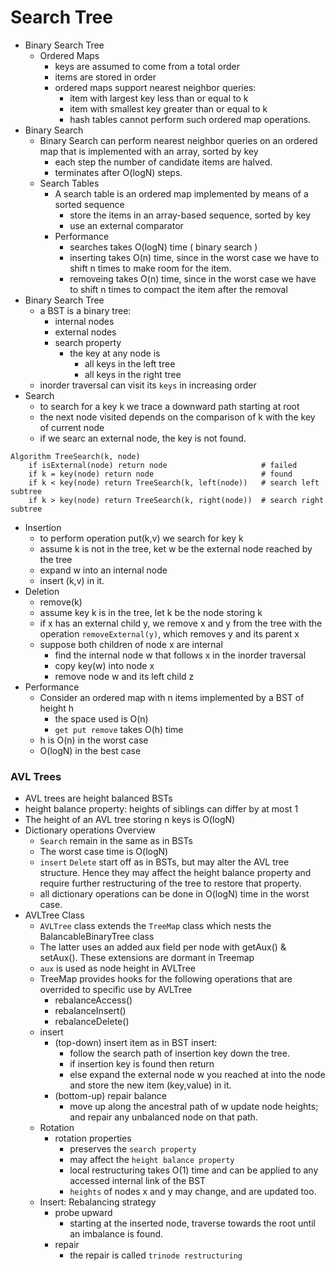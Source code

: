 # Search Tree
-	Binary Search Tree
	-	Ordered Maps
		-	keys are assumed to come from a total order 
		-	items are stored in order
		-	ordered maps support nearest neighbor queries:
			-	item with largest key less than or equal to k
			-	item with smallest key greater than or equal to k
			-	hash tables cannot perform such ordered map operations.
-	Binary Search
	-	Binary Search can perform nearest neighbor queries on an ordered map that 
	is implemented with an array, sorted by key
		-	each step the number of candidate items are halved.
		-	terminates after O(logN) steps.
	-	Search Tables
		-	A search table is an ordered map implemented by means 
		of a sorted sequence
			-	store the items in an array-based sequence, sorted by key
			-	use an external comparator
		-	Performance
			-	searches takes O(logN) time ( binary search )
			-	inserting takes O(n) time, since in the worst case we have 
			to shift n times to make room for the item.
			-	removeing takes O(n) time, since in the worst case we have 
			to shift n times to compact the item after the removal
-	Binary Search Tree
	-	a BST is a binary tree:
		-	internal nodes
		-	external nodes
		-	search property
			-	the key at any node is 
				-	all keys in the left tree
				-	all keys in the right tree
	-	inorder traversal can visit its `keys` in increasing order
-	Search 
	-	to search for a key k we trace a downward path starting at root
	-	the next node visited depends on the comparison of k with the key
	of current node
	-	if we searc an external node, the key is not found.
```
Algorithm TreeSearch(k, node)
	if isExternal(node) return node						# failed
	if k = key(node) return node						# found
	if k < key(node) return TreeSearch(k, left(node))	# search left subtree
	if k > key(node) return TreeSearch(k, right(node))	# search right subtree
```
-	Insertion
	-	to perform operation put(k,v)
	we search for key k
	-	assume k is not in the tree,
	ket w be the external node reached 
	by the tree
	-	expand w into an internal node
	-	insert (k,v) in it.
-	Deletion
	-	remove(k)
	-	assume key k is in the tree, let 
	k be the node storing k
	-	if x has an external child y, we
	remove x and y from the tree with the
	operation `removeExternal(y)`, which
	removes y and its parent x
	-	suppose both children of node x are 
	internal 
		-	find the internal node w that follows
		x in the inorder traversal
		-	copy key(w) into node x
		-	remove node w and its left child z
-	Performance
	-	Consider an ordered map with n items
	implemented by a BST of height h
		-	the space used is O(n)
		-	`get put remove` takes O(h) time
	-	h is O(n) in the worst case
	-	O(logN) in the best case
### AVL Trees
-	AVL trees are height balanced BSTs
-	height balance property: heights of siblings 
can differ by at most 1
-	The height of an AVL tree storing n keys is O(logN)
-	Dictionary operations Overview
	-	`Search` remain in the same as in BSTs
	-	The worst case time is O(logN)
	-	`insert` `Delete` start off as in BSTs,
	but may alter the AVL tree structure. Hence they
	may affect the height balance property and require
	further restructuring of the tree to restore that
	property.
	-	all dictionary operations can be done in O(logN) 
	time in the worst case.
-	AVLTree Class
	-	`AVLTree` class extends the `TreeMap` class which 
	nests the BalancableBinaryTree class
	-	The latter uses an added aux field per node with 
	getAux() & setAux(). These extensions are dormant in Treemap
	-	`aux` is used as node height in AVLTree
	-	TreeMap provides hooks for the following operations 
	that are overrided to specific use by AVLTree
		-	rebalanceAccess()
		-	rebalanceInsert()
		-	rebalanceDelete()
	-	insert
		-	(top-down) insert item as in BST insert:
			-	follow the search path of insertion key down the tree.
			-	if insertion key is found then return
			-	else expand the external node w you reached at 
			into the node and store the new item (key,value) in it.
		-	(bottom-up) repair balance
			-	move up along the ancestral path of w update node
			heights; and repair any unbalanced node on that path.
	-	Rotation
		-	rotation properties
			-	preserves the `search property`
			-	may affect the `height balance property`
			-	local restructuring takes O(1) time and can be applied
			to any accessed internal link of the BST
			-	`heights` of nodes x and y may change, and are updated too.
	-	Insert: Rebalancing strategy
		-	probe upward
			-	starting at the inserted node, traverse towards the
			root until an imbalance is found.
		-	repair
			-	the repair is called `trinode restructuring`




























































